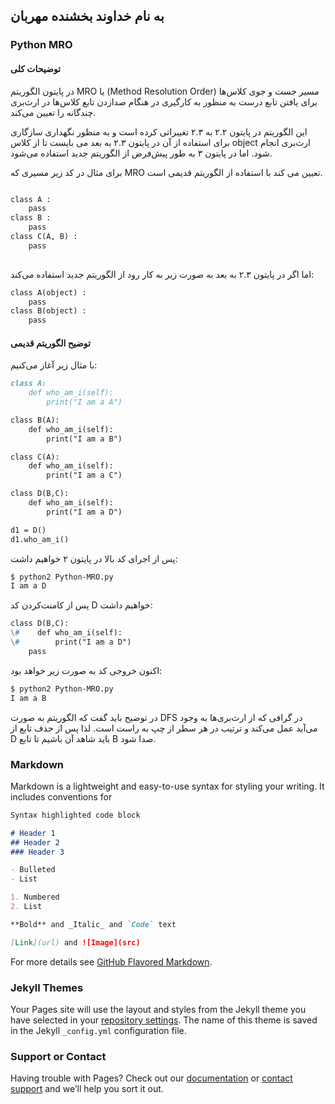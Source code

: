 ## به نام خداوند بخشنده مهربان

### Python MRO
#### توضیحات کلی
در پایتون الگوریتم
MRO 
 یا 
(Method Resolution Order)
مسیر جست و جوی کلاس‌ها برای یافتن تابع درست به منظور به کارگیری در هنگام صدازدن تابع کلاس‌ها در ارث‌بری چندگانه را تعیین می‌کند.

این الگوریتم در پایتون ۲.۲ به ۲.۳ تغییراتی کرده است و به منظور نگهداری سازگاری برای استفاده از آن در پایتون ۲.۳ به بعد می بایست تا از کلاس
object 
ارث‌بری انجام شود. اما در پایتون ۳ به طور پیش‌فرض از الگوریتم جدید استفاده می‌شود.

برای مثال در کد زیر مسیری که
MRO 
تعیین می کند با استفاده از الگوریتم قدیمی
است.

```markdown

class A :
    pass
class B :
    pass
class C(A, B) :
    pass
    
```
اما اگر در پایتون ۲.۳ به بعد به صورت زیر به کار رود از الگوریتم جدید استفاده می‌کند:
```markdown
class A(object) :
    pass
class B(object) :
    pass
```

#### توضیح الگوریتم قدیمی
با مثال زیر آغاز می‌کنیم:
```markdown
class A:
    def who_am_i(self):
        print("I am a A")

class B(A):
    def who_am_i(self):
        print("I am a B")

class C(A):
    def who_am_i(self):
        print("I am a C")

class D(B,C):
    def who_am_i(self):
        print("I am a D")

d1 = D()
d1.who_am_i()
```
پس از اجرای کد بالا در پایتون ۲ خواهیم داشت:

```markdown
$ python2 Python-MRO.py  
I am a D
```
پس از کامنت‌کردن کد 
D خواهیم داشت:

```markdown
class D(B,C):
\#    def who_am_i(self):
\#        print("I am a D")
    pass
```

اکنون خروجی کد به صورت زیر خواهد بود:

```markdown
$ python2 Python-MRO.py  
I am a B
```

در توضیح باید گفت که الگوریتم به صورت 
DFS
در گرافی که از ارث‌بری‌ها به وجود می‌آید عمل می‌کند و ترتیب در هر سطر از چپ به راست است.
لذا پس از حذف تابع از 
D
باید شاهد آن باشیم تا تابع 
B
صدا شود.

### Markdown

Markdown is a lightweight and easy-to-use syntax for styling your writing. It includes conventions for

```markdown
Syntax highlighted code block

# Header 1
## Header 2
### Header 3

- Bulleted
- List

1. Numbered
2. List

**Bold** and _Italic_ and `Code` text

[Link](url) and ![Image](src)
```

For more details see [GitHub Flavored Markdown](https://guides.github.com/features/mastering-markdown/).

### Jekyll Themes

Your Pages site will use the layout and styles from the Jekyll theme you have selected in your [repository settings](https://github.com/Khedesh/xereshk.github.io/settings). The name of this theme is saved in the Jekyll `_config.yml` configuration file.

### Support or Contact

Having trouble with Pages? Check out our [documentation](https://help.github.com/categories/github-pages-basics/) or [contact support](https://github.com/contact) and we’ll help you sort it out.
